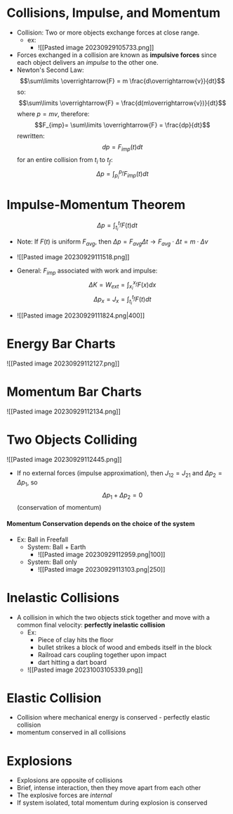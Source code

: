 # Collisions, Impulse, and Momentum
- Collision: Two or more objects exchange forces at close range.
	- ex: 
		- ![[Pasted image 20230929105733.png]]
- Forces exchanged in a collision are known as **impulsive forces** since each object delivers an *impulse* to the other one.
- Newton's Second Law: $$\sum\limits \overrightarrow{F} = m \frac{d\overrightarrow{v}}{dt}$$so: $$\sum\limits \overrightarrow{F} = \frac{d(m\overrightarrow{v})}{dt}$$ where $p = mv$,
   therefore: $$F_{imp}= \sum\limits \overrightarrow{F} = \frac{dp}{dt}$$
   rewritten: $$dp = F_{imp} (t) dt$$
   for an entire collision from $t_{i}$ to $t_{f}$: $$\Delta p = \int_{p_{i}}^{p_{f}} F_{imp}(t) dt$$
# Impulse-Momentum Theorem
$$\Delta p = \int_{t_{i}}^{t_{f}} F(t) dt$$
- Note: If $F(t)$ is uniform $F_{avg}$, then $\Delta p = F_{avg}\Delta t \rightarrow F_{avg} \cdot \Delta t = m\cdot \Delta v$
- ![[Pasted image 20230929111518.png]]

- General: $F_{imp}$ associated with work and impulse: $$\Delta K = W_{ext} = \int_{x_{i}}^{x_{f}} F(x) dx$$ $$\Delta p _{x} = J_{x} = \int_{t_{i}}^{t_{f}} F(t)dt$$
- ![[Pasted image 20230929111824.png|400]]

# Energy Bar Charts
![[Pasted image 20230929112127.png]]
# Momentum Bar Charts
![[Pasted image 20230929112134.png]]

# Two Objects Colliding
![[Pasted image 20230929112445.png]]
- If no external forces (impulse approximation), then $J_{12} = J_{21}$ and $\Delta p_{2} = \Delta p_{1}$, so $$\Delta p_{1} + \Delta p_{2} = 0$$ (conservation of momentum)

#### Momentum Conservation depends on the choice of the system
- Ex: Ball in Freefall
	- System: Ball + Earth
		- ![[Pasted image 20230929112959.png|100]]
	- System: Ball only
		- ![[Pasted image 20230929113103.png|250]]

# Inelastic Collisions
- A collision in which the two objects stick together and move with a common final velocity: **perfectly inelastic collision**
	- Ex: 
		- Piece of clay hits the floor
		- bullet strikes a block of wood and embeds itself in the block
		- Railroad cars coupling together upon impact
		- dart hitting a dart board
	- ![[Pasted image 20231003105339.png]]

# Elastic Collision
- Collision where mechanical energy is conserved - perfectly elastic collision
- momentum conserved in all collisions

# Explosions
- Explosions are opposite of collisions
- Brief, intense interaction, then they move apart from each other
- The explosive forces are *internal*
- If system isolated, total momentum during explosion is conserved

